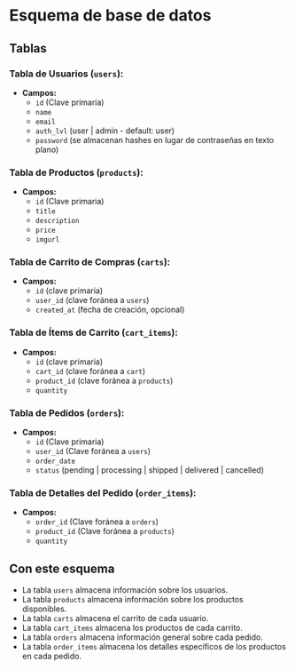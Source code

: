 # Esquema de base de datos

## Tablas

### Tabla de Usuarios (`users`):
- **Campos:**
  - `id` (Clave primaria)
  - `name`
  - `email`
  - `auth_lvl` (user | admin - default: user)
  - `password` (se almacenan hashes en lugar de contraseñas en texto plano)

### Tabla de Productos (`products`):
- **Campos:**
  - `id` (Clave primaria)
  - `title`
  - `description`
  - `price`
  - `imgurl`

### Tabla de Carrito de Compras (`carts`):
- **Campos:**
  - `id` (clave primaria)
  - `user_id` (clave foránea a `users`)
  - `created_at` (fecha de creación, opcional)

### Tabla de Ítems de Carrito (`cart_items`):
- **Campos:**
  - `id` (clave primaria)
  - `cart_id` (clave foránea a `cart`)
  - `product_id` (clave foránea a `products`)
  - `quantity`

### Tabla de Pedidos (`orders`):
- **Campos:**
  - `id` (Clave primaria)
  - `user_id` (Clave foránea a `users`)
  - `order_date`
  - `status` (pending | processing | shipped | delivered | cancelled)

### Tabla de Detalles del Pedido (`order_items`):
- **Campos:**
  - `order_id` (Clave foránea a `orders`)
  - `product_id` (Clave foránea a `products`)
  - `quantity`

## Con este esquema

- La tabla `users` almacena información sobre los usuarios.
- La tabla `products` almacena información sobre los productos disponibles.
- La tabla `carts` almacena el carrito de cada usuario.
- La tabla `cart_items` almacena los productos de cada carrito.
- La tabla `orders` almacena información general sobre cada pedido.
- La tabla `order_items` almacena los detalles específicos de los productos en cada pedido.

